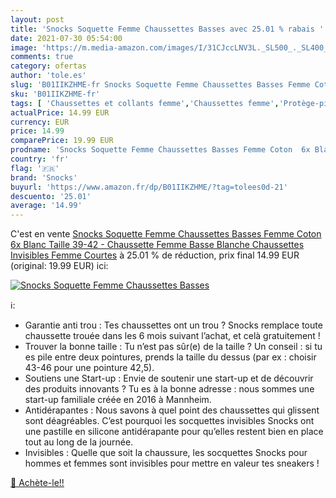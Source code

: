 ```yaml
---
layout: post
title: 'Snocks Soquette Femme Chaussettes Basses avec 25.01 % rabais '
date: 2021-07-30 05:54:00
image: 'https://m.media-amazon.com/images/I/31CJccLNV3L._SL500_._SL400_.jpg'
comments: true
category: ofertas
author: 'tole.es'
slug: 'B01IIKZHME-fr Snocks Soquette Femme Chaussettes Basses Femme Coton 6x...'
sku: 'B01IIKZHME-fr'
tags: [ 'Chaussettes et collants femme','Chaussettes femme','Protège-pieds et socquettes femme','Vêtements','Vêtements femme','snocks', ]
actualPrice: 14.99 EUR
currency: EUR
price: 14.99
comparePrice: 19.99 EUR
prodname: 'Snocks Soquette Femme Chaussettes Basses Femme Coton  6x Blanc Taille 39-42 - Chaussette Femme Basse Blanche Chaussettes Invisibles Femme Courtes'
country: 'fr'
flag: '🇫🇷'
brand: 'Snocks'
buyurl: 'https://www.amazon.fr/dp/B01IIKZHME/?tag=tolees0d-21'
descuento: '25.01'
average: '14.99'
---
```


C'est en vente [Snocks Soquette Femme Chaussettes Basses Femme Coton  6x Blanc Taille 39-42 - Chaussette Femme Basse Blanche Chaussettes Invisibles Femme Courtes](https://www.amazon.fr/dp/B01IIKZHME/?tag=tolees0d-21)  à  25.01 % de réduction, prix final  14.99 EUR (original: 19.99 EUR) ici:

[![Snocks Soquette Femme Chaussettes Basses](https://m.media-amazon.com/images/I/31CJccLNV3L._SL500_._SL400_.jpg)](https://www.amazon.fr/dp/B01IIKZHME/?tag=tolees0d-21)

ℹ️:

- Garantie anti trou : Tes chaussettes ont un trou ? Snocks remplace toute chaussette trouée dans les 6 mois suivant l’achat, et celà gratuitement !
- Trouver la bonne taille : Tu n’est pas sûr(e) de la taille ? Un conseil : si tu es pile entre deux pointures, prends la taille du dessus (par ex : choisir 43-46 pour une pointure 42,5).
- Soutiens une Start-up : Envie de soutenir une start-up et de découvrir des produits innovants ? Tu es à la bonne adresse : nous sommes une start-up familiale créée en 2016 à Mannheim.
- Antidérapantes : Nous savons à quel point des chaussettes qui glissent sont déagréables. C’est pourquoi les socquettes invisibles Snocks ont une pastille en silicone antidérapante pour qu’elles restent bien en place tout au long de la journée.
- Invisibles : Quelle que soit la chaussure, les socquettes Snocks pour hommes et femmes sont invisibles pour mettre en valeur tes sneakers !

[🛒 Achète-le!!](https://www.amazon.fr/dp/B01IIKZHME/?tag=tolees0d-21)
